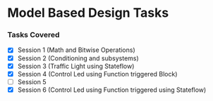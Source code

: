# Model Based Design Tasks
### Tasks Covered

- [x] Session 1 (Math and Bitwise Operations)
- [x] Session 2 (Conditioning and subsystems)
- [x] Session 3 (Traffic Light using Stateflow)
- [x] Session 4 (Control Led using Function triggered Block)
- [ ] Session 5
- [x] Session 6 (Control Led using Function triggered using Stateflow)